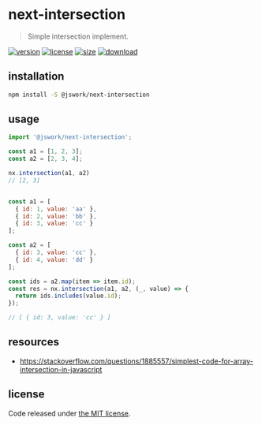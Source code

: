 # next-intersection
> Simple intersection implement.

[![version][version-image]][version-url]
[![license][license-image]][license-url]
[![size][size-image]][size-url]
[![download][download-image]][download-url]

## installation
```bash
npm install -S @jswork/next-intersection
```

## usage
```js
import '@jswork/next-intersection';

const a1 = [1, 2, 3];
const a2 = [2, 3, 4];

nx.intersection(a1, a2)
// [2, 3]


const a1 = [
  { id: 1, value: 'aa' },
  { id: 2, value: 'bb' },
  { id: 3, value: 'cc' }
];

const a2 = [
  { id: 3, value: 'cc' },
  { id: 4, value: 'dd' }
];

const ids = a2.map(item => item.id);
const res = nx.intersection(a1, a2, (_, value) => {
  return ids.includes(value.id);
});

// [ { id: 3, value: 'cc' } ]
```

## resources
- https://stackoverflow.com/questions/1885557/simplest-code-for-array-intersection-in-javascript

## license
Code released under [the MIT license](https://github.com/afeiship/next-intersection/blob/master/LICENSE.txt).

[version-image]: https://img.shields.io/npm/v/@jswork/next-intersection
[version-url]: https://npmjs.org/package/@jswork/next-intersection

[license-image]: https://img.shields.io/npm/l/@jswork/next-intersection
[license-url]: https://github.com/afeiship/next-intersection/blob/master/LICENSE.txt

[size-image]: https://img.shields.io/bundlephobia/minzip/@jswork/next-intersection
[size-url]: https://github.com/afeiship/next-intersection/blob/master/dist/next-intersection.min.js

[download-image]: https://img.shields.io/npm/dm/@jswork/next-intersection
[download-url]: https://www.npmjs.com/package/@jswork/next-intersection
